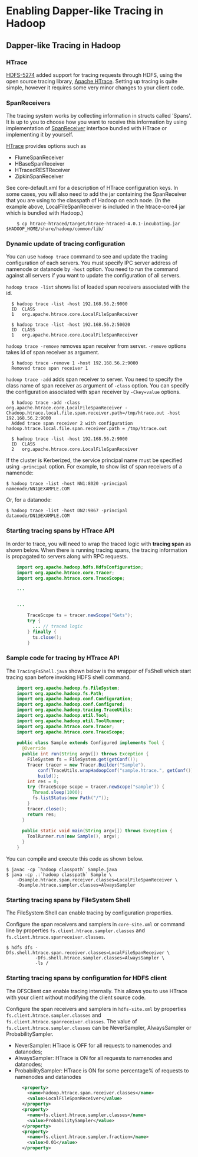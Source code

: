 <!---
  Licensed under the Apache License, Version 2.0 (the "License");
  you may not use this file except in compliance with the License.
  You may obtain a copy of the License at

   http://www.apache.org/licenses/LICENSE-2.0

  Unless required by applicable law or agreed to in writing, software
  distributed under the License is distributed on an "AS IS" BASIS,
  WITHOUT WARRANTIES OR CONDITIONS OF ANY KIND, either express or implied.
  See the License for the specific language governing permissions and
  limitations under the License. See accompanying LICENSE file.
-->

Enabling Dapper-like Tracing in Hadoop
======================================

<!-- MACRO{toc|fromDepth=0|toDepth=3} -->

Dapper-like Tracing in Hadoop
-----------------------------

### HTrace

[HDFS-5274](https://issues.apache.org/jira/browse/HDFS-5274) added support for tracing requests through HDFS,
using the open source tracing library,
[Apache HTrace](http://htrace.incubator.apache.org/).
Setting up tracing is quite simple, however it requires some very minor changes to your client code.

### SpanReceivers

The tracing system works by collecting information in structs called 'Spans'.
It is up to you to choose how you want to receive this information
by using implementation of [SpanReceiver](http://htrace.incubator.apache.org/#Span_Receivers)
interface bundled with HTrace or implementing it by yourself.

[HTrace](http://htrace.incubator.apache.org/) provides options such as

* FlumeSpanReceiver
* HBaseSpanReceiver
* HTracedRESTReceiver
* ZipkinSpanReceiver

See core-default.xml for a description of HTrace configuration keys.  In some
cases, you will also need to add the jar containing the SpanReceiver that you
are using to the classpath of Hadoop on each node. (In the example above,
LocalFileSpanReceiver is included in the htrace-core4 jar which is bundled
with Hadoop.)

```
    $ cp htrace-htraced/target/htrace-htraced-4.0.1-incubating.jar $HADOOP_HOME/share/hadoop/common/lib/
```

### Dynamic update of tracing configuration

You can use `hadoop trace` command to see and update the tracing configuration of each servers.
You must specify IPC server address of namenode or datanode by `-host` option.
You need to run the command against all servers if you want to update the configuration of all servers.

`hadoop trace -list` shows list of loaded span receivers associated with the id.

      $ hadoop trace -list -host 192.168.56.2:9000
      ID  CLASS
      1   org.apache.htrace.core.LocalFileSpanReceiver

      $ hadoop trace -list -host 192.168.56.2:50020
      ID  CLASS
      1   org.apache.htrace.core.LocalFileSpanReceiver

`hadoop trace -remove` removes span receiver from server.
`-remove` options takes id of span receiver as argument.

      $ hadoop trace -remove 1 -host 192.168.56.2:9000
      Removed trace span receiver 1

`hadoop trace -add` adds span receiver to server.
You need to specify the class name of span receiver as argument of `-class` option.
You can specify the configuration associated with span receiver by `-Ckey=value` options.

      $ hadoop trace -add -class org.apache.htrace.core.LocalFileSpanReceiver -Chadoop.htrace.local.file.span.receiver.path=/tmp/htrace.out -host 192.168.56.2:9000
      Added trace span receiver 2 with configuration hadoop.htrace.local.file.span.receiver.path = /tmp/htrace.out

      $ hadoop trace -list -host 192.168.56.2:9000
      ID  CLASS
      2   org.apache.htrace.core.LocalFileSpanReceiver

If the cluster is Kerberized, the service principal name must be specified using `-principal` option.
For example, to show list of span receivers of a namenode:

    $ hadoop trace -list -host NN1:8020 -principal namenode/NN1@EXAMPLE.COM

Or, for a datanode:

    $ hadoop trace -list -host DN2:9867 -principal datanode/DN1@EXAMPLE.COM

### Starting tracing spans by HTrace API

In order to trace, you will need to wrap the traced logic with **tracing span** as shown below.
When there is running tracing spans,
the tracing information is propagated to servers along with RPC requests.

```java
    import org.apache.hadoop.hdfs.HdfsConfiguration;
    import org.apache.htrace.core.Tracer;
    import org.apache.htrace.core.TraceScope;

    ...


    ...

        TraceScope ts = tracer.newScope("Gets");
        try {
          ... // traced logic
        } finally {
          ts.close();
        }
```

### Sample code for tracing by HTrace API

The `TracingFsShell.java` shown below is the wrapper of FsShell
which start tracing span before invoking HDFS shell command.

```java
    import org.apache.hadoop.fs.FileSystem;
    import org.apache.hadoop.fs.Path;
    import org.apache.hadoop.conf.Configuration;
    import org.apache.hadoop.conf.Configured;
    import org.apache.hadoop.tracing.TraceUtils;
    import org.apache.hadoop.util.Tool;
    import org.apache.hadoop.util.ToolRunner;
    import org.apache.htrace.core.Tracer;
    import org.apache.htrace.core.TraceScope;
    
    public class Sample extends Configured implements Tool {
      @Override
      public int run(String argv[]) throws Exception {
        FileSystem fs = FileSystem.get(getConf());
        Tracer tracer = new Tracer.Builder("Sample").
            conf(TraceUtils.wrapHadoopConf("sample.htrace.", getConf())).
            build();
        int res = 0;
        try (TraceScope scope = tracer.newScope("sample")) {
          Thread.sleep(1000);
          fs.listStatus(new Path("/"));
        }
        tracer.close();
        return res;
      }
      
      public static void main(String argv[]) throws Exception {
        ToolRunner.run(new Sample(), argv);
      }
    }
```

You can compile and execute this code as shown below.

    $ javac -cp `hadoop classpath` Sample.java
    $ java -cp .:`hadoop classpath` Sample \
        -Dsample.htrace.span.receiver.classes=LocalFileSpanReceiver \
        -Dsample.htrace.sampler.classes=AlwaysSampler

### Starting tracing spans by FileSystem Shell

The FileSystem Shell can enable tracing by configuration properties.

Configure the span receivers and samplers in `core-site.xml` or command line
by properties `fs.client.htrace.sampler.classes` and
`fs.client.htrace.spanreceiver.classes`.

    $ hdfs dfs -Dfs.shell.htrace.span.receiver.classes=LocalFileSpanReceiver \
               -Dfs.shell.htrace.sampler.classes=AlwaysSampler \
               -ls /

### Starting tracing spans by configuration for HDFS client

The DFSClient can enable tracing internally. This allows you to use HTrace with
your client without modifying the client source code.

Configure the span receivers and samplers in `hdfs-site.xml`
by properties `fs.client.htrace.sampler.classes` and
`fs.client.htrace.spanreceiver.classes`.  The value of
`fs.client.htrace.sampler.classes` can be NeverSampler, AlwaysSampler or
ProbabilitySampler.

* NeverSampler: HTrace is OFF for all requests to namenodes and datanodes;
* AlwaysSampler: HTrace is ON for all requests to namenodes and datanodes;
* ProbabilitySampler: HTrace is ON for some percentage% of  requests to namenodes and datanodes

```xml
      <property>
        <name>hadoop.htrace.span.receiver.classes</name>
        <value>LocalFileSpanReceiver</value>
      </property>
      <property>
        <name>fs.client.htrace.sampler.classes</name>
        <value>ProbabilitySampler</value>
      </property>
      <property>
        <name>fs.client.htrace.sampler.fraction</name>
        <value>0.01</value>
      </property>
```
